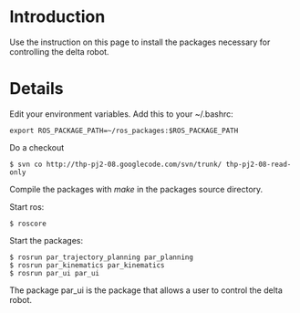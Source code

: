 # Introduction #

Use the instruction on this page to install the packages necessary for controlling the delta robot.

# Details #

Edit your environment variables. Add this to your ~/.bashrc:

```
export ROS_PACKAGE_PATH=~/ros_packages:$ROS_PACKAGE_PATH
```

Do a checkout
```
$ svn co http://thp-pj2-08.googlecode.com/svn/trunk/ thp-pj2-08-read-only
```

Compile the packages with _make_ in the packages source directory.

Start ros:

```
$ roscore
```

Start the packages:

```
$ rosrun par_trajectory_planning par_planning
$ rosrun par_kinematics par_kinematics 
$ rosrun par_ui par_ui
```

The package par\_ui is the package that allows a user to control the delta robot.